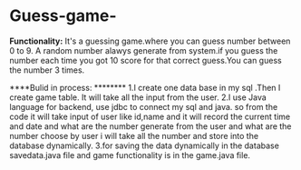 # Guess-game-
**Functionality:**
It's a guessing game.where you can guess  number between 0 to 9. A random number alawys generate from system.if you guess the number each time you got 10 score for that correct guess.You can guess the number 3 times. 

****Bulid in process: ********
1.I create one data base in my sql .Then I create game table. It will take all the input from the user.
2.I use Java language for backend, use jdbc to connect my sql and java. so from the code it will take input of user like id,name and it will record the current time and date and what are the number generate from the user and what are the number choose by user i will take all the  number and store into the database dynamically. 
3.for saving the data dynamically in the database savedata.java file and game functionality is in the game.java file. 
